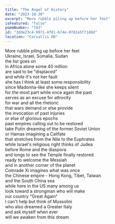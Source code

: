 ```yaml
---
title: "The Angel of History"
date: "2023-10-30"
excerpt: "More rubble piling up before her feet"
isFeatured: "false"
poemNumber: "743"
id: "3dde23c4-9971-4f81-b74e-0782a5f71d8d"
location: "Corvallis OR"
---
```


More rubble piling up before her feet  
Ukraine, Israel, Somalia, Sudan  
the list goes on  
in Africa alone some 40 million  
are said to be "displaced"  
and while it's not her fault  
she has I think at least some responsibility  
since Madonna-like she keeps silent  
for the most part while once again the past  
serves as an excuse for attrocity  
for war and all the rhetoric  
that wars demand or else provide  
the invocation of past injuries  
or else of glorious epochs  
past empires calling out to be restored  
take Putin dreaming of the former Soviet Union  
or Hamas imagining a Califate  
that stretches from the Nile to the Euphrates  
while Israel's religious right thinks of Judea  
before Rome and the diaspora  
and longs to see the Temple finally restored  
ready to welcome the Messiah  
and in another corner of the planet  
Comrade Xi imagines what was once  
the Chinese empire - Hong Kong, Tibet, Taiwan  
and the South China sea  
while here in the US many among us  
look toward a strongman who will make  
our country "Great Again"  
I can't help but think of Mussolini  
who also dreamed a Greater Italy  
and ask myself when ever  
will we awaken from this dream
